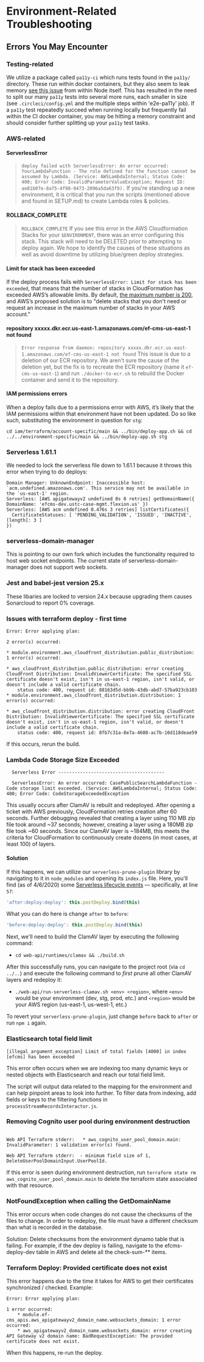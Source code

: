 # Environment-Related Troubleshooting

## Errors You May Encounter

### Testing-related
We utilize a package called `pa11y-ci` which runs tests found in the `pa11y/` directory.  These run within docker containers, but they also seem to leak memory [see this issue](https://github.com/nodejs/docker-node/issues/1096) from within Node itself.  This has resulted in the need to split our many `pa11y` tests into several more runs, each smaller in size (see `.circleci/config.yml` and the multiple steps within 'e2e-pa11y' job).  If a `pa11y` test repeatedly succeed when running locally but frequently fail within the CI docker container, you may be hitting a memory constraint and should consider further splitting up your `pa11y` test tasks.

### AWS-related

#### ServerlessError
> ```deploy failed with ServerlessError: An error occurred: YourLambdaFunction - The role defined for the function cannot be assumed by Lambda. (Service: AWSLambdaInternal; Status Code: 400; Error Code: InvalidParameterValueException; Request ID: ae81b07e-8a75-4f98-9473-2096a5da63f9).```
If you're standing up a new environment, it is critical that you run the scripts (mentioned above and found in SETUP.md) to create Lambda roles & policies.

#### ROLLBACK_COMPLETE
> ``` ROLLBACK_COMPLETE ```
If you see this error in the AWS Cloudformation Stacks for your `$ENVIRONMENT`, there was an error configuring this stack. This stack will need to be DELETED prior to attempting to deploy again.  We hope to identify the causes of these situations as well as avoid downtime by utilizing blue/green deploy strategies.

#### Limit for stack has been exceeded

If the deploy process fails with `ServerlessError: Limit for stack has been exceeded`, that means that the number of stacks in CloudFormation has exceeded AWS’s allowable limits. By default, [the maximum number is 200](https://docs.aws.amazon.com/AWSCloudFormation/latest/UserGuide/cloudformation-limits.html), and AWS’s proposed solution is to "delete stacks that you don't need or request an increase in the maximum number of stacks in your AWS account."

#### repository xxxxx.dkr.ecr.us-east-1.amazonaws.com/ef-cms-us-east-1 not found

> ```Error response from daemon: repository xxxxx.dkr.ecr.us-east-1.amazonaws.com/ef-cms-us-east-1 not found```
This issue is due to a deletion of our ECR repository. We aren't sure the cause of the deletion yet, but the fix is to recreate the ECR repository (name it `ef-cms-us-east-1`) and run `./docker-to-ecr.sh` to rebuild the Docker container and send it to the repository.

#### IAM permissions errors

When a deploy fails due to a permissions error with AWS, it’s likely that the IAM permissions within that environment have not been updated. Do so like such, substituting the environment in question for `stg`:

```
cd iam/terraform/account-specific/main && ../bin/deploy-app.sh && cd ../../environment-specific/main && ../bin/deploy-app.sh stg
```

### Serverless 1.61.1

We needed to lock the serverless file down to 1.61.1 because it throws this error when trying to do deploys:

```
Domain Manager: UnknownEndpoint: Inaccessible host: `acm.undefined.amazonaws.com'. This service may not be available in the `us-east-1' region.
Serverless: [AWS apigatewayv2 undefined 0s 0 retries] getDomainName({ DomainName: 'efcms-dev.ustc-case-mgmt.flexion.us' })
Serverless: [AWS acm undefined 0.476s 3 retries] listCertificates({
  CertificateStatuses: [ 'PENDING_VALIDATION', 'ISSUED', 'INACTIVE', [length]: 3 ]
})
```

### serverless-domain-manager

This is pointing to our own fork which includes the functionality required to host web socket endpoints.  The current state of serverless-domain-manager does not support web sockets.


### Jest and babel-jest version 25.x

These libaries are locked to version 24.x because upgrading them causes Sonarcloud to report 0% coverage.


### Issues with terraform deploy - first time

```
Error: Error applying plan:

2 error(s) occurred:

* module.environment.aws_cloudfront_distribution.public_distribution: 1 error(s) occurred:

* aws_cloudfront_distribution.public_distribution: error creating CloudFront Distribution: InvalidViewerCertificate: The specified SSL certificate doesn't exist, isn't in us-east-1 region, isn't valid, or doesn't include a valid certificate chain.
	status code: 400, request id: 88163d5d-bb9b-43db-abd7-57ba923cb103
* module.environment.aws_cloudfront_distribution.distribution: 1 error(s) occurred:

* aws_cloudfront_distribution.distribution: error creating CloudFront Distribution: InvalidViewerCertificate: The specified SSL certificate doesn't exist, isn't in us-east-1 region, isn't valid, or doesn't include a valid certificate chain.
	status code: 400, request id: 8fb7c31a-8e7a-4608-ac7b-10d118deae59
```

If this occurs, rerun the build.

### Lambda Code Storage Size Exceeded

```
  Serverless Error ---------------------------------------

  ServerlessError: An error occurred: CasePublicSearchLambdaFunction - Code storage limit exceeded. (Service: AWSLambdaInternal; Status Code: 400; Error Code: CodeStorageExceededException
```

This usually occurs after ClamAV is rebuilt and redeployed. After opening a ticket with AWS previously, CloudFormation retries creation after 60 seconds. Further debugging revealed that creating a layer using 110 MB zip file took around ~37 seconds; however, creating a layer using a 180MB zip file took ~60 seconds. Since our ClamAV layer is ~184MB, this meets the criteria for CloudFormation to continuously create dozens (in most cases, at least 100) of layers.


#### Solution

If this happens, we can utilize our `serverless-prune-plugin` library by navigating to it in `node_modules` and opening its `index.js` file. Here, you'll find (as of 4/6/2020) some [Serverless lifecycle events](https://serverless.com/framework/docs/providers/aws/guide/plugins#lifecycle-events) — specifically, at line `57`:

```javascript
'after:deploy:deploy': this.postDeploy.bind(this)
```

What you can do here is change `after` to `before`:

```javascript
'before:deploy:deploy': this.postDeploy.bind(this)
```

Next, we'll need to build the ClamAV layer by executing the following command:

- `cd web-api/runtimes/clamav && ./build.sh`

After this successfully runs, you can navigate to the project root (via `cd ../..`) and execute the following command to _first_ prune all other ClamAV layers and redeploy it:

- `./web-api/run-serverless-clamav.sh <env> <region>`, where `<env>` would be your environment (dev, stg, prod, etc.) and `<region>` would be your AWS region (us-east-1, us-west-1, etc.)

To revert your `serverless-prune-plugin`, just change `before` back to `after` or run `npm i` again.


### Elasticsearch total field limit

`[illegal_argument_exception] Limit of total fields [4000] in index [efcms] has been exceeded`

This error often occurs when we are indexing too many dynamic keys or nested objects with Elasticsearch and reach our total field limit.

The script will output data related to the mapping for the environment and can help pinpoint areas to look into further. To filter data from indexing, add fields or keys to the filtering functions in `processStreamRecordsInteractor.js`.


### Removing Cognito user pool during environment destruction

```Web API Terraform stderr:  	* module.ef-cms_apis.aws_cognito_user_pool_domain.main (destroy): 1 error occurred:

Web API Terraform stderr:  	* aws_cognito_user_pool_domain.main: InvalidParameter: 1 validation error(s) found.

Web API Terraform stderr:  - minimum field size of 1, DeleteUserPoolDomainInput.UserPoolId.
```

If this error is seen during environment destruction, run `terraform state rm aws_cognito_user_pool_domain.main` to delete the terraform state associated with that resource. 


### NotFoundException when calling the GetDomainName

This error occurs when code changes do not cause the checksums of the files to change. In order to redeploy, the file must have a different checksum than what is recorded in the database. 

Solution: Delete checksums from the environment dynamo table that is failing. For example, if the dev deploy is failing, navigate to the efcms-deploy-dev table in AWS and delete all the check-sum-** items. 

### Terraform Deploy: Provided certificate does not exist

This error happens due to the time it takes for AWS to get their certificates synchronized / checked. Example:

```
Error: Error applying plan:

1 error occurred:
	* module.ef-cms_apis.aws_apigatewayv2_domain_name.websockets_domain: 1 error occurred:
	* aws_apigatewayv2_domain_name.websockets_domain: error creating API Gateway v2 domain name: BadRequestException: The provided certificate does not exist.
```

When this happens, re-run the deploy.